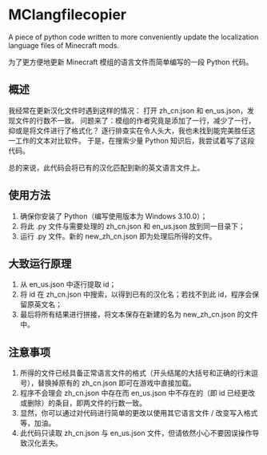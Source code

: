 # MClangfilecopier
A piece of python code written to more conveniently update the localization language files of Minecraft mods.

为了更方便地更新 Minecraft 模组的语言文件而简单编写的一段 Python 代码。

## 概述
我经常在更新汉化文件时遇到这样的情况：
打开 zh_cn.json 和 en_us.json，发现文件的行数不一致。
问题来了：模组的作者究竟是添加了一行，减少了一行，抑或是将文件进行了格式化？
逐行排查实在令人头大，我也未找到能完美胜任这一工作的文本对比软件。
于是，在搜索少量 Python 知识后，我尝试着写了这段代码。

总的来说，此代码会将已有的汉化匹配到新的英文语言文件上。

## 使用方法
1. 确保你安装了 Python（编写使用版本为 Windows 3.10.0）；
2. 将此 .py 文件与需要处理的 zh_cn.json 和 en_us.json 放到同一目录下；
3. 运行 .py 文件。新的 new_zh_cn.json 即为处理后所得的文件。

## 大致运行原理
1. 从 en_us.json 中逐行提取 id；
2. 将 id 在 zh_cn.json 中搜索，以得到已有的汉化名；若找不到此 id，程序会保留原英文名；
3. 最后将所有结果进行拼接，将文本保存在新建的名为 new_zh_cn.json 的文件中。

## 注意事项
1. 所得的文件已经具备正常语言文件的格式（开头结尾的大括号和正确的行末逗号），替换掉原有的 zh_cn.json 即可在游戏中直接加载。
2. 程序不会理会 zh_cn.json 中存在而 en_us.json 中不存在的（即 id 已经更改或删除）的条目，即两文件的行数一致。
3. 显然，你可以通过对代码进行简单的更改以使用其它语言文件 / 改变写入格式等，加油。
4. 此代码只读取 zh_cn.json 与 en_us.json 文件，但请依然小心不要因误操作导致汉化丢失。
